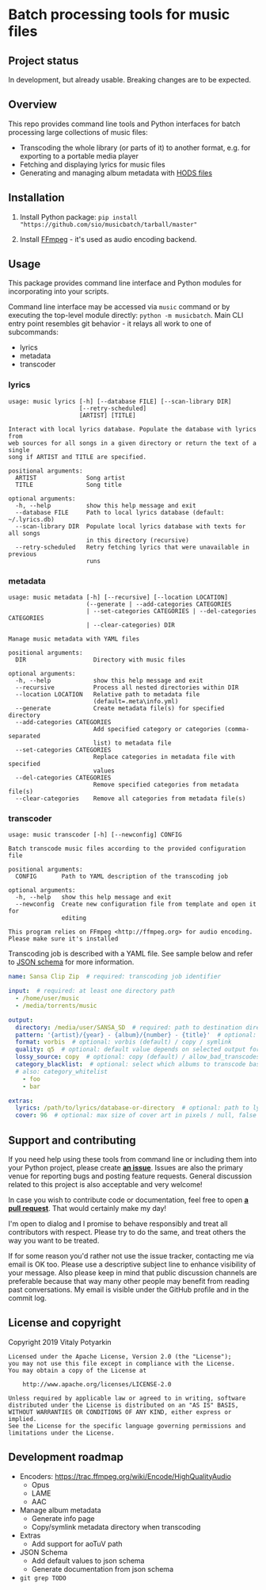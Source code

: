 # Batch processing tools for music files

## Project status

In development, but already usable. Breaking changes are to be expected.



## Overview

This repo provides command line tools and Python interfaces for batch
processing large collections of music files:

- Transcoding the whole library (or parts of it) to another format, e.g. for
  exporting to a portable media player
- Fetching and displaying lyrics for music files
- Generating and managing album metadata with [HODS files](https://hods.ml/schemas/)


## Installation

1. Install Python package: `pip install
"https://github.com/sio/musicbatch/tarball/master"`

2. Install [FFmpeg](http://ffmpeg.org) - it's used as audio encoding backend.



## Usage

This package provides command line interface and Python modules for
incorporating into your scripts.

Command line interface may be accessed via `music` command or by executing the
top-level module directly: `python -m musicbatch`. Main CLI entry point
resembles git behavior - it relays all work to one of subcommands:

- lyrics
- metadata
- transcoder

### lyrics

```
usage: music lyrics [-h] [--database FILE] [--scan-library DIR]
                    [--retry-scheduled]
                    [ARTIST] [TITLE]

Interact with local lyrics database. Populate the database with lyrics from
web sources for all songs in a given directory or return the text of a single
song if ARTIST and TITLE are specified.

positional arguments:
  ARTIST              Song artist
  TITLE               Song title

optional arguments:
  -h, --help          show this help message and exit
  --database FILE     Path to local lyrics database (default: ~/.lyrics.db)
  --scan-library DIR  Populate local lyrics database with texts for all songs
                      in this directory (recursive)
  --retry-scheduled   Retry fetching lyrics that were unavailable in previous
                      runs
```

### metadata

```
usage: music metadata [-h] [--recursive] [--location LOCATION]
                      (--generate | --add-categories CATEGORIES
                      | --set-categories CATEGORIES | --del-categories CATEGORIES
                      | --clear-categories) DIR

Manage music metadata with YAML files

positional arguments:
  DIR                   Directory with music files

optional arguments:
  -h, --help            show this help message and exit
  --recursive           Process all nested directories within DIR
  --location LOCATION   Relative path to metadata file
                        (default=.meta\info.yml)
  --generate            Create metadata file(s) for specified directory
  --add-categories CATEGORIES
                        Add specified category or categories (comma-separated
                        list) to metadata file
  --set-categories CATEGORIES
                        Replace categories in metadata file with specified
                        values
  --del-categories CATEGORIES
                        Remove specified categories from metadata file(s)
  --clear-categories    Remove all categories from metadata file(s)
```


### transcoder

```
usage: music transcoder [-h] [--newconfig] CONFIG

Batch transcode music files according to the provided configuration file

positional arguments:
  CONFIG       Path to YAML description of the transcoding job

optional arguments:
  -h, --help   show this help message and exit
  --newconfig  Create new configuration file from template and open it for
               editing

This program relies on FFmpeg <http://ffmpeg.org> for audio encoding.
Please make sure it's installed
```

Transcoding job is described with a YAML file. See sample below and refer to
[JSON schema](musicbatch/transcoder/schema.json) for more information.

```yaml
name: Sansa Clip Zip  # required: transcoding job identifier

input:  # required: at least one directory path
  - /home/user/music
  - /media/torrents/music

output:
  directory: /media/user/SANSA_SD  # required: path to destination directory
  pattern: '{artist}/{year} - {album}/{number} - {title}'  # optional: file hierarchy in destination directory
  format: vorbis  # optional: vorbis (default) / copy / symlink
  quality: q5  # optional: default value depends on selected output format
  lossy_source: copy  # optional: copy (default) / allow_bad_transcodes / skip
  category_blacklist:  # optional: select which albums to transcode based on HODS metadata files
  # also: category_whitelist
    - foo
    - bar

extras:
  lyrics: /path/to/lyrics/database-or-directory  # optional: path to lyrics database / lyrics directory / null or false to skip copying lyrics
  cover: 96  # optional: max size of cover art in pixels / null, false to disable copying covers
```



## Support and contributing

If you need help using these tools from command line or including them into
your Python project, please create
**[an issue](https://github.com/sio/musicbatch/issues)**. Issues are also the
primary venue for reporting bugs and posting feature requests. General
discussion related to this project is also acceptable and very welcome!

In case you wish to contribute code or documentation, feel free to open **[a
pull request](https://github.com/sio/musicbatch/pulls)**. That would certainly
make my day!

I'm open to dialog and I promise to behave responsibly and treat all
contributors with respect. Please try to do the same, and treat others the way
you want to be treated.

If for some reason you'd rather not use the issue tracker, contacting me via
email is OK too. Please use a descriptive subject line to enhance visibility
of your message. Also please keep in mind that public discussion channels are
preferable because that way many other people may benefit from reading past
conversations. My email is visible under the GitHub profile and in the commit
log.



## License and copyright

Copyright 2019 Vitaly Potyarkin

    Licensed under the Apache License, Version 2.0 (the "License");
    you may not use this file except in compliance with the License.
    You may obtain a copy of the License at

        http://www.apache.org/licenses/LICENSE-2.0

    Unless required by applicable law or agreed to in writing, software
    distributed under the License is distributed on an "AS IS" BASIS,
    WITHOUT WARRANTIES OR CONDITIONS OF ANY KIND, either express or implied.
    See the License for the specific language governing permissions and
    limitations under the License.



## Development roadmap

- Encoders: <https://trac.ffmpeg.org/wiki/Encode/HighQualityAudio>
    - Opus
    - LAME
    - AAC
- Manage album metadata
    - Generate info page
    - Copy/symlink metadata directory when transcoding
- Extras
    - Add support for aoTuV path
- JSON Schema
    - Add default values to json schema
    - Generate documentation from json schema
- `git grep TОDО`
